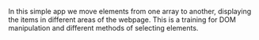 In this simple app we move elements from one array to another, displaying the items in different areas of the webpage.
This is a training for DOM manipulation and different methods of selecting elements.
